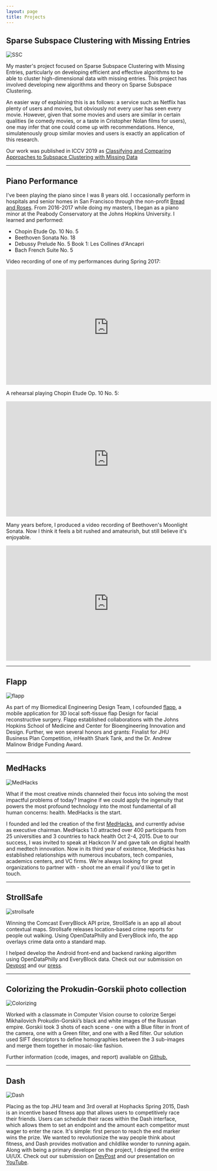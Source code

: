 ```yaml
---
layout: page
title: Projects
---
```


## Sparse Subspace Clustering with Missing Entries

<img class="img-responsive project-image" src="../assets/images/projects/ssc_missing_entries.png" alt="SSC"/>

My master's project focused on Sparse Subspace Clustering with Missing Entries, particularly on developing efficient and effective algorithms to be able to cluster high-dimensional data with missing entries. This project has involved developing new algorithms and theory on Sparse Subspace Clustering. 

An easier way of explaining this is as follows: a service such as Netflix has plenty of users and movies, but obviously not every user has seen every movie. However, given that some movies and users are similar in certain qualities (ie comedy movies, or a taste in Cristopher Nolan films for users), one may infer that one could come up with recommendations. Hence, simulatenously group similar movies and users is exactly an application of this research.

Our work was published in ICCV 2019 as [Classifying and Comparing Approaches to Subspace Clustering with Missing Data](http://openaccess.thecvf.com/content_ICCVW_2019/papers/RSL-CV/Lane_Classifying_and_Comparing_Approaches_to_Subspace_Clustering_with_Missing_Data_ICCVW_2019_paper.pdf)

---

## Piano Performance

I've been playing the piano since I was 8 years old. I occasionally perform in hospitals and senior homes in San Francisco through the non-profit [Bread and Roses](https://www.breadandroses.org/). From 2016-2017 while doing my masters, I began as a piano minor at the Peabody Conservatory at the Johns Hopkins University. I learned and performed:
- Chopin Etude Op. 10 No. 5
- Beethoven Sonata No. 18
- Debussy Prelude No. 5 Book 1: Les Collines d'Ancapri
- Bach French Suite No. 5

Video recording of one of my performances during Spring 2017:
<iframe width="560" height="315" src="https://www.youtube.com/embed/Z0ooarKfAZY" frameborder="0" allowfullscreen></iframe>

A rehearsal playing Chopin Etude Op. 10 No. 5:
<iframe width="560" height="315" src="https://www.youtube.com/embed/NgesxgGqn5A" frameborder="0" allow="autoplay; encrypted-media" allowfullscreen></iframe>

Many years before, I produced a video recording of Beethoven's Moonlight Sonata. Now I think it feels a bit rushed and amateurish, but still believe it's enjoyable.
<iframe width="560" height="315" src="https://www.youtube.com/embed/Rk7FLBdqqOU" frameborder="0" allowfullscreen></iframe>

---

## Flapp

<img class="img-responsive project-image" src="../assets/images/projects/flapp.png" alt="flapp"/>

As part of my Biomedical Engineering Design Team, I cofounded <a href="http://dt5.github.io/">flapp</a>, a mobile application for 3D local soft-tissue flap Design for facial reconstructive surgery. Flapp established collaborations with the Johns Hopkins School of Medicine and Center for Bioengineering Innovation and Design. Further, we won several honors and grants: Finalist for JHU Business Plan Competition, inHealth Shark Tank, and the Dr. Andrew Malinow Bridge Funding Award.

---

## MedHacks

<img class="img-responsive project-image" src="../assets/images/projects/medhacks.jpg" alt="MedHacks"/>

What if the most creative minds channeled their focus into solving the most impactful problems of today? Imagine if we could apply the ingenuity that powers the most profound technology into the most fundamental of all human concerns: health. MedHacks is the start.
                                   
I founded and led the creation of the first <a href="http://medhacks.org">MedHacks</a>, and currently advise as executive chairman. MedHacks 1.0 attracted over 400 participants from 25 universities and 3 countries to hack health Oct 2-4, 2015. Due to our success, I was invited to speak at Hackcon IV and gave talk on digital health and medtech innovation. Now in its third year of existence, MedHacks has established relationships with numerous incubators, tech companies, academics centers, and VC firms. We're always looking for great organizations to partner with - shoot me an email if you'd like to get in touch.
                                   
---

## StrollSafe

<img class="img-responsive project-image" src="../assets/images/projects/strollsafe.jpg" alt="strollsafe"/>

Winning the Comcast EveryBlock API prize, StrollSafe is an app all about contextual maps. Strollsafe releases location-based crime reports for people out walking. Using OpenDataPhilly and EveryBlock info, the app overlays crime data onto a standard map. 

I helped develop the Android front-end and backend ranking algorithm using OpenDataPhilly and EveryBlock data. Check out our submission on <a href="https://devpost.com/software/strollsafe">Devpost</a> and our <a href="http://technical.ly/baltimore/2015/09/09/heres-project-jhu-students-took-home-top-prize-pennapps/">press</a>.

---

## Colorizing the Prokudin-Gorskii photo collection

<img class="img-responsive project-image" src="../assets/images/projects/colorize/house_color.jpg" alt="Colorizing"/>

Worked with a classmate in Computer Vision course to colorize Sergei Mikhailovich Prokudin-Gorskii’s black and white images of the Russian empire. Gorskii took 3 shots of each scene - one with a Blue filter in front of the camera, one with a Green filter, and one with a Red filter. Our solution used SIFT descriptors to define homographies between the 3 sub-images and merge them together in mosaic-like fashion.

Further information (code, images, and report) available on <a href="https://github.com/ronboger/computer-vision-3-image-colorize">Github.</a>

---

## Dash

<img class="img-responsive project-image" src="../assets/images/projects/dash.jpg" alt="Dash"/>

Placing as the top JHU team and 3rd overall at Hophacks Spring 2015, Dash is an incentive based fitness app that allows users to competitively race their friends. Users can schedule their races within the Dash interface, which allows them to set an endpoint and the amount each competitor must wager to enter the race. It's simple: first person to reach the end marker wins the prize. We wanted to revolutionize the way people think about fitness, and Dash provides motivation and childlike wonder to running again. Along with being a primary developer on the project, I designed the entire UI/UX.
Check out our submission on <a href="http://challengepost.com/software/dash-3nb0n">DevPost</a> and our presentation on <a href="http://youtu.be/gSPnXP_eHsE?t=1h8m45s">YouTube</a>.

